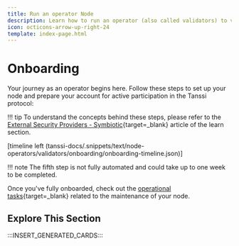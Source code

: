```yaml
---
title: Run an operator Node
description: Learn how to run an operator (also called validators) to verify all the Tanssi-powered networks' transactions, providing economic security while earning rewards.
icon: octicons-arrow-up-right-24
template: index-page.html
---
```


# Onboarding

Your journey as an operator begins here. Follow these steps to set up your node and prepare your account for active participation in the Tanssi protocol:

!!! tip
    To understand the concepts behind these steps, please refer to the [External Security Providers - Symbiotic](/learn/tanssi/external-security-providers/symbiotic/){target=\_blank} article of the learn section.

[timeline left (tanssi-docs/.snippets/text/node-operators/validators/onboarding/onboarding-timeline.json)]

!!! note
    The fifth step is not fully automated and could take up to one week to be completed.

Once you've fully onboarded, check out the [operational tasks](/node-operators/validators/operational-tasks/){target=\_blank} related to the maintenance of your node.

## Explore This Section

:::INSERT_GENERATED_CARDS:::
